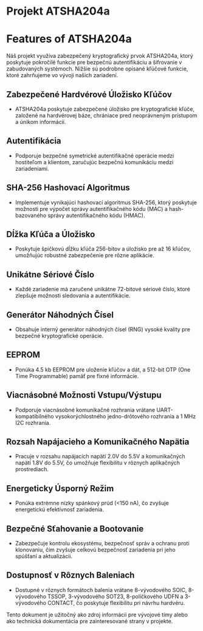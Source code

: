 # Projekt ATSHA204a

# Features of ATSHA204a

Náš projekt využíva zabezpečený kryptografický prvok ATSHA204a, ktorý poskytuje pokročilé funkcie pre bezpečnú autentifikáciu a šifrovanie v zabudovaných systémoch. Nižšie sú podrobne opísané kľúčové funkcie, ktoré zahrňujeme vo vývoji našich zariadení.

## Zabezpečené Hardvérové Úložisko Kľúčov

- ATSHA204a poskytuje zabezpečené úložisko pre kryptografické kľúče, založené na hardvérovej báze, chrániace pred neoprávneným prístupom a únikom informácií.

## Autentifikácia

- Podporuje bezpečné symetrické autentifikačné operácie medzi hostiteľom a klientom, zaručujúc bezpečnú komunikáciu medzi zariadeniami.

## SHA-256 Hashovací Algoritmus

- Implementuje vynikajúci hashovací algoritmus SHA-256, ktorý poskytuje možnosti pre výpočet správy autentifikačného kódu (MAC) a hash-bazovaného správy autentifikačného kódu (HMAC).

## Dĺžka Kľúča a Úložisko

- Poskytuje špičkovú dĺžku kľúča 256-bitov a úložisko pre až 16 kľúčov, umožňujúc robustné zabezpečenie pre rôzne aplikácie.

## Unikátne Sériové Číslo

- Každé zariadenie má zaručené unikátne 72-bitové sériové číslo, ktoré zlepšuje možnosti sledovania a autentifikácie.

## Generátor Náhodných Čísel

- Obsahuje interný generátor náhodných čísel (RNG) vysoké kvality pre bezpečné kryptografické operácie.

## EEPROM

- Ponúka 4.5 kb EEPROM pre uloženie kľúčov a dát, a 512-bit OTP (One Time Programmable) pamäť pre fixné informácie.

## Viacnásobné Možnosti Vstupu/Výstupu

- Podporuje viacnásobné komunikačné rozhrania vrátane UART-kompatibilného vysokorýchlostného jedno-drôtového rozhrania a 1 MHz I2C rozhrania.

## Rozsah Napájacieho a Komunikačného Napätia

- Pracuje v rozsahu napájacích napätí 2.0V do 5.5V a komunikačných napätí 1.8V do 5.5V, čo umožňuje flexibilitu v rôznych aplikačných prostrediach.

## Energeticky Úsporný Režim

- Ponúka extrémne nízky spánkový prúd (<150 nA), čo zvyšuje energetickú efektívnosť zariadenia.

## Bezpečné Sťahovanie a Bootovanie

- Zabezpečuje kontrolu ekosystému, bezpečnosť správ a ochranu proti klonovaniu, čím zvyšuje celkovú bezpečnosť zariadenia pri jeho spúšťaní a aktualizácii.

## Dostupnosť v Rôznych Baleniach

- Dostupné v rôznych formátoch balenia vrátane 8-vývodového SOIC, 8-vývodového TSSOP, 3-vývodového SOT23, 8-políčkového UDFN a 3-vývodového CONTACT, čo poskytuje flexibilitu pri návrhu hardvéru.

Tento dokument je užitočný ako zdroj informácií pre vývojové tímy alebo ako technická dokumentácia pre zainteresované strany v projekte.
